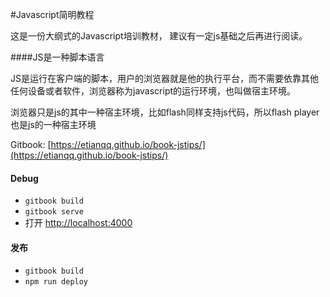 #Javascript简明教程
   
这是一份大纲式的Javascript培训教材， 建议有一定js基础之后再进行阅读。
   
####JS是一种脚本语言
   
JS是运行在客户端的脚本，用户的浏览器就是他的执行平台，而不需要依靠其他任何设备或者软件，浏览器称为javascript的运行环境，也叫做宿主环境。

浏览器只是js的其中一种宿主环境，比如flash同样支持js代码，所以flash player也是js的一种宿主环境

Gitbook: [https://etianqq.github.io/book-jstips/](https://etianqq.github.io/book-jstips/)

#### Debug

* `gitbook build`
* `gitbook serve`
* 打开 [http://localhost:4000](http://localhost:4000)

#### 发布

* `gitbook build`
* `npm run deploy`
